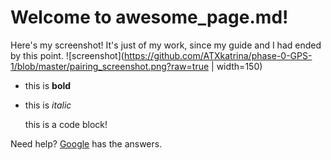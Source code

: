 # Welcome to awesome_page.md!

Here's my screenshot! It's just of my work, since my guide and I had ended by this point.
![screenshot](https://github.com/ATXkatrina/phase-0-GPS-1/blob/master/pairing_screenshot.png?raw=true | width=150)

* this is **bold**
* this is *italic*

  this is a code block!

Need help? [Google](http://google.com) has the answers.

